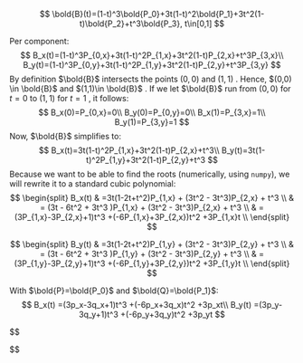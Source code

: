 $$
\bold{B}(t)=(1-t)^3\bold{P_0}+3t(1-t)^2\bold{P_1}+3t^2(1-t)\bold{P_2}+t^3\bold{P_3}, t\in[0,1]
$$

Per component:
$$
B_x(t)=(1-t)^3P_{0,x}+3t(1-t)^2P_{1,x}+3t^2(1-t)P_{2,x}+t^3P_{3,x}\\
B_y(t)=(1-t)^3P_{0,y}+3t(1-t)^2P_{1,y}+3t^2(1-t)P_{2,y}+t^3P_{3,y}
$$
By definition $\bold{B}$ intersects the points $(0,0)$ and $(1,1)$ . Hence, $(0,0) \in \bold{B}$  and $(1,1)\in \bold{B}$ . If we let $\bold{B}$ run from $(0,0)$ for $t=0$ to $(1,1)$ for $t=1$ , it follows:
$$
B_x(0)=P_{0,x}=0\\
B_y(0)=P_{0,y}=0\\
B_x(1)=P_{3,x}=1\\
B_y(1)=P_{3,y}=1
$$
Now, $\bold{B}$ simplifies to:
$$
B_x(t)=3t(1-t)^2P_{1,x}+3t^2(1-t)P_{2,x}+t^3\\
B_y(t)=3t(1-t)^2P_{1,y}+3t^2(1-t)P_{2,y}+t^3
$$
Because we want to be able to find the roots (numerically, using `numpy`), we will rewrite it to a standard cubic polynomial:
$$
\begin{split}
B_x(t) & =3t(1-2t+t^2)P_{1,x} + (3t^2 - 3t^3)P_{2,x} + t^3 \\
& = (3t - 6t^2 + 3t^3 )P_{1,x} + (3t^2 - 3t^3)P_{2,x} + t^3 \\
& =(3P_{1,x}-3P_{2,x}+1)t^3 +(-6P_{1,x}+3P_{2,x})t^2 +3P_{1,x}t \\
\end{split}
$$

$$
\begin{split}
B_y(t) & =3t(1-2t+t^2)P_{1,y} + (3t^2 - 3t^3)P_{2,y} + t^3 \\
& = (3t - 6t^2 + 3t^3 )P_{1,y} + (3t^2 - 3t^3)P_{2,y} + t^3 \\
& =(3P_{1,y}-3P_{2,y}+1)t^3 +(-6P_{1,y}+3P_{2,y})t^2 +3P_{1,y}t \\
\end{split}
$$

With $\bold{P}=\bold{P_0}$ and $\bold{Q}=\bold{P_1}$:
$$
B_x(t) =(3p_x-3q_x+1)t^3 +(-6p_x+3q_x)t^2 +3p_xt\\
B_y(t) =(3p_y-3q_y+1)t^3 +(-6p_y+3q_y)t^2 +3p_yt
$$

$$

$$

